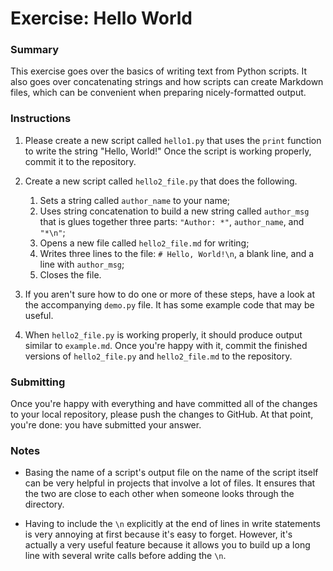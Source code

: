 # Exercise: Hello World

### Summary

This exercise goes over the basics of writing text from Python scripts. It also
goes over concatenating strings and how scripts can create Markdown files,
which can be convenient when preparing nicely-formatted output.

### Instructions

1. Please create a new script called `hello1.py` that uses the `print` function
to write the string "Hello, World!" Once the script is working properly, commit
it to the repository.

1. Create a new script called `hello2_file.py` that does the following.
    1. Sets a string called `author_name` to your name;
    1. Uses string concatenation to build a new string called `author_msg`
    that is glues together three parts: `"Author: *"`, `author_name`, and
    `"*\n"`;
    1. Opens a new file called `hello2_file.md` for writing;
    1. Writes three lines to the file: `# Hello, World!\n`, a blank line, and
    a line with `author_msg`;
    1. Closes the file.

1. If you aren't sure how to do one or more of these steps, have a look at the
accompanying `demo.py` file. It has some example code that may be useful.

1. When `hello2_file.py` is working properly, it should produce output
similar to `example.md`. Once you're happy with it, commit the finished
versions of `hello2_file.py` and `hello2_file.md` to the repository.

### Submitting

Once you're happy with everything and have committed all of the changes to
your local repository, please push the changes to GitHub. At that point,
you're done: you have submitted your answer.

### Notes

* Basing the name of a script's output file on the name of the script itself
can be very helpful in projects that involve a lot of files. It ensures that
the two are close to each other when someone looks through the directory.

* Having to include the `\n` explicitly at
the end of lines in write statements is very annoying at first because it's
easy to forget. However, it's actually a very useful feature because it allows
you to build up a long line with several write calls before adding the `\n`.
